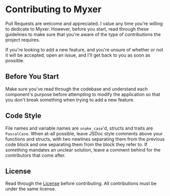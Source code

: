 # Contributing to Myxer

Pull Requests are welcome and appreciated. I value any time you're willing to dedicate to Myxer. However, before you start, read through these guidelines to make sure that you're aware of the type of contributions the project requires. 

If you're looking to add a new feature, and you're unsure of whether or not it will be accepted, open an issue, and I'll get back to you as soon as possible.

## Before You Start

Make sure you've read through the codebase and understand each component's purpose before attempting to modify the application so that you don't break something when trying to add a new feature.

## Code Style

File names and variable names are `snake_case`'d, structs and traits are `PascalCase`. When at-all possible, leave JSDoc style comments above your functions and structs, with two newlines separating them from the previous code block and one separating them from the block they refer to. If something mandates an unclear solution, leave a comment behind for the contributors that come after.

## License

Read through the [License](https://github.com/ErinvanderVeen/Myxer/blob/master/LICENSE.md) before contributing. All contributions must be under the same license.
